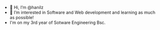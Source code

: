 - 👋 Hi, I’m @hanilz
- 👀 I’m interested in Software and Web development and learning as much as possible!
- I'm on my 3rd year of Sotware Engineering Bsc.

